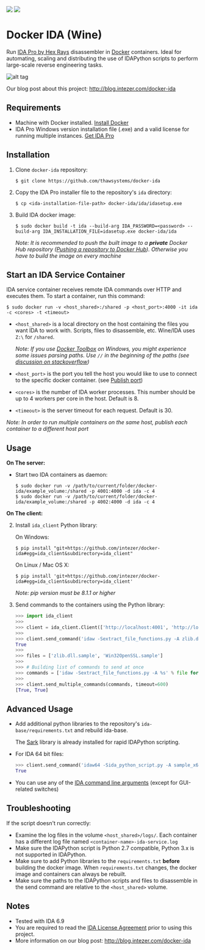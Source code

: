 [![](https://images.microbadger.com/badges/version/thawsystems/ida-base.svg)](https://microbadger.com/images/thawsystems/ida-base "Get your own version badge on microbadger.com") [![](https://images.microbadger.com/badges/image/thawsystems/ida-base.svg)](https://microbadger.com/images/thawsystems/ida-base "Get your own image badge on microbadger.com")

# Docker IDA (Wine)

Run [IDA Pro by Hex Rays](https://www.hex-rays.com/products/ida/) disassembler in [Docker](https://www.docker.com/) containers. Ideal for automating, scaling and distributing the use of IDAPython scripts to perform large-scale reverse engineering tasks.

![alt tag](https://raw.githubusercontent.com/thawsystems/docker-ida/master/media/docker-ida.png)

Our blog post about this project: http://blog.intezer.com/docker-ida

## Requirements
- Machine with Docker installed. [Install Docker](https://docs.docker.com/engine/installation/)
- IDA Pro Windows version installation file (.exe) and a valid license for running multiple instances. [Get IDA Pro](https://www.hex-rays.com/products/ida/)

## Installation
1. Clone `docker-ida` repository:

    ```
    $ git clone https://github.com/thawsystems/docker-ida
    ```

2. Copy the IDA Pro installer file to the repository's `ida` directory:

    ```
    $ cp <ida-installation-file-path> docker-ida/ida/idasetup.exe
    ```

3. Build IDA docker image:

    ```
    $ sudo docker build -t ida --build-arg IDA_PASSWORD=<password> --build-arg IDA_INSTALLATION_FILE=idasetup.exe docker-ida/ida
    ```

    *Note: It is recommended to push the built image to a __private__ Docker Hub repository ([Pushing a repository to Docker Hub](https://docs.docker.com/engine/userguide/containers/dockerrepos/#pushing-a-repository-to-docker-hub)). Otherwise you have to build the image on every machine*

## Start an IDA Service Container
IDA service container receives remote IDA commands over HTTP and executes them. To start a container, run this command:
```
$ sudo docker run -v <host_shared>:/shared -p <host_port>:4000 -it ida -c <cores> -t <timeout>
```

- `<host_shared>` is a local directory on the host containing the files you want IDA to work with. Scripts, files to disassemble, etc. Wine/IDA uses `Z:\` for `/shared`.

   *Note: If you use [Docker Toolbox](https://www.docker.com/products/docker-toolbox) on Windows, you might experience some issues parsing paths. Use `//` in the beginning of the paths (see [discussion on stackoverflow](http://stackoverflow.com/questions/33312662/docker-toolbox-mount-file-on-windows#answers))*
- `<host_port>` is the port you tell the host you would like to use to connect to the specific docker container. (see [Publish port](https://docs.docker.com/engine/reference/commandline/run/#publish-or-expose-port-p-expose))
- `<cores>` is the number of IDA worker processes. This number should be up to 4 workers per core in the host. Default is 8.
- `<timeout>` is the server timeout for each request. Default is 30.

*Note: In order to run multiple containers on the same host, publish each container to a different host port*

## Usage

**On The server:**

- Start two IDA containers as daemon:

    ```
    $ sudo docker run -v /path/to/current/folder/docker-ida/example_volume:/shared -p 4001:4000 -d ida -c 4
    $ sudo docker run -v /path/to/current/folder/docker-ida/example_volume:/shared -p 4002:4000 -d ida -c 4
    ```

**On The client:**

2. Install `ida_client` Python library:

    On Windows:
    ```
    $ pip install "git+https://github.com/intezer/docker-ida#egg=ida_client&subdirectory=ida_client"
    ```

    On Linux / Mac OS X:
    ```
    $ pip install 'git+https://github.com/intezer/docker-ida#egg=ida_client&subdirectory=ida_client'
    ```
    *Note: pip version must be 8.1.1 or higher*

3. Send commands to the containers using the Python library:
    ```python
    >>> import ida_client
    >>>
    >>> client = ida_client.Client(['http://localhost:4001', 'http://localhost:4002'])
    >>>
    >>> client.send_command('idaw -Sextract_file_functions.py -A zlib.dll.sample', timeout=600)
    True
    >>>
    >>> files = ['zlib.dll.sample', 'Win32OpenSSL.sample']
    >>>
    >>> # Building list of commands to send at once
    >>> commands = ['idaw -Sextract_file_functions.py -A %s' % file for file in files]
    >>>
    >>> client.send_multiple_commands(commands, timeout=600)
    [True, True]
    ```

## Advanced Usage
- Add additional python libraries to the repository's `ida-base/requirements.txt` and rebuild ida-base.

  The [Sark](https://github.com/tmr232/Sark) library is already installed for rapid IDAPython scripting.
- For IDA 64 bit files:

    ```python
    >>> client.send_command('idaw64 -Sida_python_script.py -A sample_x64.exe', timeout=600)
    True
    ```
- You can use any of the [IDA command line arguments](https://www.hex-rays.com/products/ida/support/idadoc/417.shtml) (except for GUI-related switches)

## Troubleshooting
If the script doesn't run correctly:
- Examine the log files in the volume `<host_shared>/logs/`. Each container has a different log file named `<container-name>-ida-service.log`
- Make sure the IDAPython script is Python 2.7 compatible, Python 3.x is not supported in IDAPython.
- Make sure to add Python libraries to the `requirements.txt` **before** building the docker image. When `requirements.txt` changes, the docker image and containers can always be rebuilt.
- Make sure the paths to the IDAPython scripts and files to disassemble in the send command are relative to the `<host_shared>` volume.

## Notes
- Tested with IDA 6.9
- You are required to read the [IDA License Agreement](https://www.hex-rays.com/products/ida/ida_eula.pdf) prior to using this project.
- More information on our blog post: http://blog.intezer.com/docker-ida
